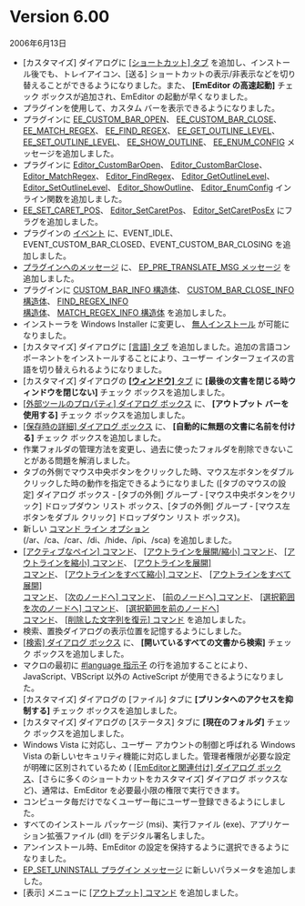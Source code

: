# Version 6.00

2006年6月13日

- \[カスタマイズ\] ダイアログに [\[ショートカット\] タブ](../dlg/customize/shortcut/index) を追加し、インストール後でも、トレイアイコン、\[送る\] ショートカットの表示/非表示などを切り替えることができるようになりました。また、 **\[EmEditor の高速起動\]** チェック ボックスが追加され、EmEditor の起動が早くなりました。
- プラグインを使用して、カスタム バーを表示できるようになりました。
- プラグインに [EE\_CUSTOM\_BAR\_OPEN](../plugin/message/ee_custom_bar_open)、 [EE\_CUSTOM\_BAR\_CLOSE](../plugin/message/ee_custom_bar_close)、 [EE\_MATCH\_REGEX](../plugin/message/ee_match_regex)、 [EE\_FIND\_REGEX](../plugin/message/ee_find_regex)、 [EE\_GET\_OUTLINE\_LEVEL](../plugin/message/ee_get_outline_level)、 [EE\_SET\_OUTLINE\_LEVEL](../plugin/message/ee_set_outline_level)、 [EE\_SHOW\_OUTLINE](../plugin/message/ee_show_outline)、 [EE\_ENUM\_CONFIG](../plugin/message/ee_enum_config)
メッセージを追加しました。
- プラグインに [Editor\_CustomBarOpen](../plugin/macro/editor_custombaropen)、 [Editor\_CustomBarClose](../plugin/macro/editor_custombarclose)、 [Editor\_MatchRegex](../plugin/macro/editor_matchregex)、 [Editor\_FindRegex](../plugin/macro/editor_findregex)、 [Editor\_GetOutlineLevel](../plugin/macro/editor_getmodified)、 [Editor\_SetOutlineLevel](../plugin/macro/editor_setoutlinelevel)、 [Editor\_ShowOutline](../plugin/macro/editor_showoutline)、 [Editor\_EnumConfig](../plugin/macro/editor_enumconfig)
インライン関数を追加しました。
- [EE\_SET\_CARET\_POS](../plugin/message/ee_set_caret_pos)、 [Editor\_SetCaretPos](../plugin/macro/editor_setcaretpos)、 [Editor\_SetCaretPosEx](../plugin/macro/editor_setcaretposex) にフラグを追加しました。
- プラグインの [イベント](../plugin/event/index) に、EVENT\_IDLE、EVENT\_CUSTOM\_BAR\_CLOSED、EVENT\_CUSTOM\_BAR\_CLOSING を追加しました。
- [プラグインへのメッセージ](../plugin/plugin_message/index) に、 [EP\_PRE\_TRANSLATE\_MSG メッセージ](../plugin/plugin_message/ep_pre_translate_msg) を追加しました。
- プラグインに [CUSTOM\_BAR\_INFO 構造体](../plugin/structure/custom_bar_info)、 [CUSTOM\_BAR\_CLOSE\_INFO 構造体](../plugin/structure/custom_bar_close_info)、 [FIND\_REGEX\_INFO \
構造体](../plugin/structure/find_regex_info)、 [MATCH\_REGEX\_INFO 構造体](../plugin/structure/match_regex_info) を追加しました。
- インストーラを Windows Installer に変更し、 [無人インストール](../faq/setup/setup_quiet) が可能になりました。
- \[カスタマイズ\] ダイアログに [\[言語\] タブ](../dlg/customize/lang/index) を追加しました。追加の言語コンポーネントをインストールすることにより、ユーザー インターフェイスの言語を切り替えられるようになりました。
- \[カスタマイズ\] ダイアログの [**\[ウィンドウ\]** タブ](../dlg/customize/window/index) に
**\[最後の文書を閉じる時ウィンドウを閉じない\]** チェック
ボックスを追加しました。
- [\[外部ツールのプロパティ\] ダイアログ ボックス](../dlg/tools/properties/index) に、 **\[アウトプット バーを使用する\]** チェック ボックスを追加しました。
- [\[保存時の詳細\] ダイアログ ボックス](../dlg/properties/file/save_details/index) に、 **\[自動的に無題の文書に名前を付ける\]** チェック ボックスを追加しました。
- 作業フォルダの管理方法を変更し、過去に使ったフォルダを削除できないことがある問題を解消しました。
- タブの外側でマウス中央ボタンをクリックした時、マウス左ボタンをダブル クリックした時の動作を指定できるようになりました (\[タブのマウスの設定\] ダイアログ ボックス
\- \[タブの外側\] グループ
\- \[マウス中央ボタンをクリック\] ドロップダウン リスト ボックス、\[タブの外側\]
グループ \- \[マウス左ボタンをダブル クリック\] ドロップダウン リスト ボックス)。
- 新しい [コマンド ライン オプション](../howto/file/file_commandline) (/ar、/ca、/car、/di、/hide、/ipi、/sca)
を追加しました。
- [\[アクティブなペイン\] コマンド](../cmd/window/active_pane)、 [\[アウトラインを展開/縮小\] コマンド](../cmd/edit/outline_toggle_line)、 [\[アウトラインを縮小\] コマンド](../cmd/edit/outline_collapse_line)、 [\[アウトラインを展開\] \
コマンド](../cmd/edit/outline_expand_line)、 [\[アウトラインをすべて縮小\] コマンド](../cmd/edit/outline_collapse_all)、 [\[アウトラインをすべて展開\] \
コマンド](../cmd/edit/outline_expand_all)、 [\[次のノードへ\] コマンド](../cmd/edit/outline_next_node)、 [\[前のノードへ\] コマンド](../cmd/edit/outline_prev_node)、 [\[選択範囲を次のノードへ\] コマンド](../cmd/edit/shift_next_node)、 [\[選択範囲を前のノードへ\] \
コマンド](../cmd/edit/shift_prev_node)、 [\[削除した文字列を復元\] コマンド](../cmd/edit/restore_deleted) を追加しました。
- 検索、置換ダイアログの表示位置を記憶するようにしました。
- [\[検索\] ダイアログ ボックス](../dlg/find/index) に、 **\[開いているすべての文書から検索\]** チェック ボックスを追加しました。
- マクロの最初に [#language 指示子](../macro/directive/language) の行を追加することにより、JavaScript、VBScript 以外の ActiveScript が使用できるようになりました。
- \[カスタマイズ\] ダイアログの \[ファイル\] タブに **\[プリンタへのアクセスを抑制する\]** チェック ボックスを追加しました。
- \[カスタマイズ\] ダイアログの \[ステータス\] タブに
**\[現在のフォルダ\]** チェック ボックスを追加しました。
- Windows Vista に対応し、ユーザー アカウントの制御と呼ばれる Windows Vista の新しいセキュリティ機能に対応しました。管理者権限が必要な設定が明確に区別されているため ( [\[EmEditorと関連付け\] ダイアログ ボックス](../dlg/file_associate/index)、\[さらに多くのショートカットをカスタマイズ\] ダイアログ ボックスなど)、通常は、EmEditor を必要最小限の権限で実行できます。
- コンピュータ毎だけでなくユーザー毎にユーザー登録できるようにしました。
- すべてのインストール パッケージ (msi)、実行ファイル (exe)、アプリケーション拡張ファイル (dll) をデジタル署名しました。
- アンインストール時、EmEditor の設定を保持するように選択できるようになりました。
- [EP\_SET\_UNINSTALL プラグイン メッセージ](../plugin/plugin_message/ep_set_uninstall) に新しいパラメータを追加しました。
- \[表示\] メニューに [\[アウトプット\] コマンド](../cmd/view/view_output) を追加しました。
